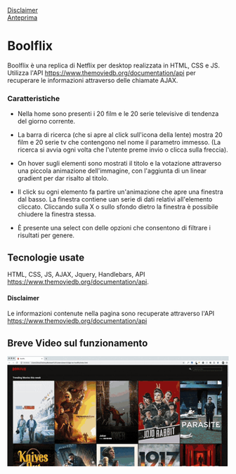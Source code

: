 [Disclaimer](#disclaimer)<br>
[Anteprima](https://netflix11.netlify.app/)<br>

# Boolflix
Boolflix è una replica di Netflix per desktop realizzata in HTML, CSS e JS. Utilizza l'API https://www.themoviedb.org/documentation/api per recuperare le informazioni attraverso delle chiamate AJAX.

### Caratteristiche
- Nella home sono presenti i 20 film e le 20 serie televisive di tendenza del giorno corrente.

- La barra di ricerca (che si apre al click sull'icona della lente) mostra 20 film e 20 serie tv che contengono nel nome il parametro immesso. (La ricerca si avvia ogni volta che l'utente preme invio o clicca sulla freccia).

- On hover sugli elementi sono mostrati il titolo e la votazione attraverso una piccola animazione dell'immagine, con l'aggiunta di un linear gradient per dar risalto al titolo.

- Il click su ogni elemento fa partire un'animazione che apre una finestra dal basso. La finestra contiene uan serie di dati relativi all'elemento cliccato. Cliccando sulla X o sullo sfondo dietro la finestra è possibile chiudere la finestra stessa.

- È presente una select con delle opzioni che consentono di filtrare i risultati per genere.

## Tecnologie usate
HTML, CSS, JS, AJAX, Jquery, Handlebars, API https://www.themoviedb.org/documentation/api.

#### Disclaimer
Le informazioni contenute nella pagina sono recuperate attraverso l'API https://www.themoviedb.org/documentation/api

## Breve Video sul funzionamento
<img src="img/boolflix.gif" alt="Search" width="640"/>
